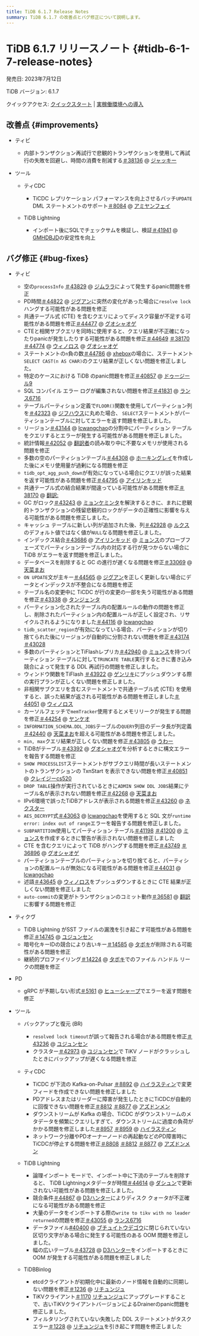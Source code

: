 ```yaml
---
title: TiDB 6.1.7 Release Notes
summary: TiDB 6.1.7 の改善点とバグ修正について説明します。
---
```


# TiDB 6.1.7 リリースノート {#tidb-6-1-7-release-notes}

発売日: 2023年7月12日

TiDB バージョン: 6.1.7

クイックアクセス: [クイックスタート](https://docs.pingcap.com/tidb/v6.1/quick-start-with-tidb) | [実稼働環境への導入](https://docs.pingcap.com/tidb/v6.1/production-deployment-using-tiup)

## 改善点 {#improvements}

-   ティビ

    -   内部トランザクション再試行で悲観的トランザクションを使用して再試行の失敗を回避し、時間の消費を削減する[＃38136](https://github.com/pingcap/tidb/issues/38136) @ [ジャッキー](https://github.com/jackysp)

-   ツール

    -   ティCDC

        -   TiCDC レプリケーション パフォーマンスを向上させるバッチ`UPDATE` DML ステートメントのサポート[＃8084](https://github.com/pingcap/tiflow/issues/8084) @ [アミヤンフェイ](https://github.com/amyangfei)

    -   TiDB Lightning

        -   インポート後にSQLでチェックサムを検証し、検証[＃41941](https://github.com/pingcap/tidb/issues/41941) @ [GMHDBJD](https://github.com/GMHDBJD)の安定性を向上

## バグ修正 {#bug-fixes}

-   ティビ

    -   空の`processInfo` [＃43829](https://github.com/pingcap/tidb/issues/43829) @ [ジムララ](https://github.com/zimulala)によって発生するpanic問題を修正
    -   PD時間[＃44822](https://github.com/pingcap/tidb/issues/44822) @ [ジグアン](https://github.com/zyguan)に突然の変化があった場合に`resolve lock`ハングする可能性がある問題を修正
    -   共通テーブル式 (CTE) を含むクエリによってディスク容量が不足する可能性がある問題を修正[＃44477](https://github.com/pingcap/tidb/issues/44477) @ [グオシャオゲ](https://github.com/guo-shaoge)
    -   CTEと相関サブクエリを同時に使用すると、クエリ結果が不正確になったりpanicが発生したりする可能性がある問題を修正[＃44649](https://github.com/pingcap/tidb/issues/44649) [＃38170](https://github.com/pingcap/tidb/issues/38170) [＃44774](https://github.com/pingcap/tidb/issues/44774) @ [ウィノロス](https://github.com/winoros) @ [グオシャオゲ](https://github.com/guo-shaoge)
    -   ステートメントの`n`負の数[＃44786](https://github.com/pingcap/tidb/issues/44786) @ [xhebox](https://github.com/xhebox)の場合に、ステートメント`SELECT CAST(n AS CHAR)`のクエリ結果が正しくない問題を修正しました。
    -   特定のケースにおける TiDB のpanic問題を修正[＃40857](https://github.com/pingcap/tidb/issues/40857) @ [ドゥージール9](https://github.com/Dousir9)
    -   SQL コンパイル エラー ログが編集されない問題を修正[＃41831](https://github.com/pingcap/tidb/issues/41831) @ [ランス6716](https://github.com/lance6716)
    -   テーブルパーティション定義で`FLOOR()`関数を使用してパーティション列を[＃42323](https://github.com/pingcap/tidb/issues/42323) @ [ジフハウス](https://github.com/jiyfhust)に丸めた場合、 `SELECT`ステートメントがパーティションテーブルに対してエラーを返す問題を修正しました。
    -   リージョン[＃43144](https://github.com/pingcap/tidb/issues/43144) @ [lcwangchao](https://github.com/lcwangchao)の分割中にパーティション テーブルをクエリするとエラーが発生する可能性がある問題を修正しました。
    -   統計情報[＃42052](https://github.com/pingcap/tidb/issues/42052) @ [翻訳者](https://github.com/xuyifangreeneyes)の読み取り中に不要なメモリが使用される問題を修正
    -   多数の空のパーティションテーブル[＃44308](https://github.com/pingcap/tidb/issues/44308) @ [ホーキングレイ](https://github.com/hawkingrei)を作成した後にメモリ使用量が過剰になる問題を修正
    -   `tidb_opt_agg_push_down`が有効になっている場合にクエリが誤った結果を返す可能性がある問題を修正[＃44795](https://github.com/pingcap/tidb/issues/44795) @ [アイリンキッド](https://github.com/AilinKid)
    -   共通テーブル式の結合結果が間違っている可能性がある問題を修正[＃38170](https://github.com/pingcap/tidb/issues/38170) @ [翻訳:](https://github.com/wjhuang2016)
    -   GC がロック[＃43243](https://github.com/pingcap/tidb/issues/43243) @ [ミョンケミンタ](https://github.com/MyonKeminta)を解決するときに、まれに悲観的トランザクションの残留悲観的ロックがデータの正確性に影響を与える可能性がある問題を修正しました。
    -   キャッシュ テーブルに新しい列が追加された後、列[＃42928](https://github.com/pingcap/tidb/issues/42928) @ [ルクス](https://github.com/lqs)のデフォルト値ではなく値が`NULL`なる問題を修正しました。
    -   インデックス結合[＃43686](https://github.com/pingcap/tidb/issues/43686) @ [アイリンキッド](https://github.com/AilinKid) @ [ミョンス](https://github.com/mjonss)のプローブフェーズでパーティションテーブル内の対応する行が見つからない場合に TiDB がエラーを返す問題を修正しました。
    -   データベースを削除すると GC の進行が遅くなる問題を修正[＃33069](https://github.com/pingcap/tidb/issues/33069) @ [天菜まお](https://github.com/tiancaiamao)
    -   `ON UPDATE`文が主キー[＃44565](https://github.com/pingcap/tidb/issues/44565) @ [ジグアン](https://github.com/zyguan)を正しく更新しない場合にデータとインデックスが不整合になる問題を修正
    -   テーブル名の変更中に TiCDC が行の変更の一部を失う可能性がある問題を修正[＃43338](https://github.com/pingcap/tidb/issues/43338) @ [タンジェンタ](https://github.com/tangenta)
    -   パーティション化されたテーブル内の配置ルールの動作の問題を修正し、削除されたパーティション内の配置ルールが正しく設定され、リサイクルされるようになりました[＃44116](https://github.com/pingcap/tidb/issues/44116) @ [lcwangchao](https://github.com/lcwangchao)
    -   `tidb_scatter_region`が有効になっている場合、パーティションが切り捨てられた後にリージョンが自動的に分割されない問題を修正[＃43174](https://github.com/pingcap/tidb/issues/43174) [＃43028](https://github.com/pingcap/tidb/issues/43028)
    -   多数のパーティションとTiFlashレプリカ[＃42940](https://github.com/pingcap/tidb/issues/42940) @ [ミョンス](https://github.com/mjonss)を持つパーティション テーブルに対して`TRUNCATE TABLE`実行するときに書き込み競合によって発生する DDL 再試行の問題を修正しました。
    -   ウィンドウ関数をTiFlash [＃43922](https://github.com/pingcap/tidb/issues/43922) @ [ゲンリキ](https://github.com/gengliqi)にプッシュダウンする際の実行プランが正しくない問題を修正しました。
    -   非相関サブクエリを含むステートメントで共通テーブル式 (CTE) を使用すると、誤った結果が返される可能性がある問題を修正しました[＃44051](https://github.com/pingcap/tidb/issues/44051) @ [ウィノロス](https://github.com/winoros)
    -   カーソルフェッチで`memTracker`使用するとメモリリークが発生する問題を修正[＃44254](https://github.com/pingcap/tidb/issues/44254) @ [ヤンケオ](https://github.com/YangKeao)
    -   `INFORMATION_SCHEMA.DDL_JOBS`テーブルの`QUERY`列目のデータ長が列定義[＃42440](https://github.com/pingcap/tidb/issues/42440) @ [天菜まお](https://github.com/tiancaiamao)を超える可能性がある問題を修正しました。
    -   `min, max`クエリ結果が正しくない問題を修正[＃43805](https://github.com/pingcap/tidb/issues/43805) @ [うわー](https://github.com/wshwsh12)
    -   TiDBがテーブル[＃43392](https://github.com/pingcap/tidb/issues/43392) @ [グオシャオゲ](https://github.com/guo-shaoge)を分析するときに構文エラーを報告する問題を修正
    -   `SHOW PROCESSLIST`ステートメントがサブクエリ時間が長いステートメントのトランザクションの TxnStart を表示できない問題を修正[＃40851](https://github.com/pingcap/tidb/issues/40851) @ [クレイジーcs520](https://github.com/crazycs520)
    -   `DROP TABLE`操作が実行されているときに`ADMIN SHOW DDL JOBS`結果にテーブル名が表示されない問題を修正[＃42268](https://github.com/pingcap/tidb/issues/42268) @ [天菜まお](https://github.com/tiancaiamao)
    -   IPv6環境で誤ったTiDBアドレスが表示される問題を修正[＃43260](https://github.com/pingcap/tidb/issues/43260) @ [ネクスター](https://github.com/nexustar)
    -   `AES_DECRYPT`式[＃43063](https://github.com/pingcap/tidb/issues/43063) @ [lcwangchao](https://github.com/lcwangchao)を使用すると SQL 文が`runtime error: index out of range`エラーを報告する問題を修正しました。
    -   `SUBPARTITION`使用してパーティション テーブル[＃41198](https://github.com/pingcap/tidb/issues/41198) [＃41200](https://github.com/pingcap/tidb/issues/41200) @ [ミョンス](https://github.com/mjonss)を作成するときに警告が表示されない問題を修正しました
    -   CTE を含むクエリによって TiDB がハングする問題を修正[＃43749](https://github.com/pingcap/tidb/issues/43749) [＃36896](https://github.com/pingcap/tidb/issues/36896) @ [グオシャオゲ](https://github.com/guo-shaoge)
    -   パーティションテーブルのパーティションを切り捨てると、パーティションの配置ルールが無効になる可能性がある問題を修正[＃44031](https://github.com/pingcap/tidb/issues/44031) @ [lcwangchao](https://github.com/lcwangchao)
    -   述語[＃43645](https://github.com/pingcap/tidb/issues/43645) @ [ウィノロス](https://github.com/winoros)をプッシュダウンするときに CTE 結果が正しくない問題を修正しました
    -   `auto-commit`の変更がトランザクションのコミット動作[＃36581](https://github.com/pingcap/tidb/issues/36581) @ [翻訳](https://github.com/cfzjywxk)に影響する問題を修正

-   ティクヴ

    -   TiDB Lightning がSST ファイルの漏洩を引き起こす可能性がある問題を修正[＃14745](https://github.com/tikv/tikv/issues/14745) @ [ユジュンセン](https://github.com/YuJuncen)
    -   暗号化キーIDの競合により古いキー[＃14585](https://github.com/tikv/tikv/issues/14585) @ [タボキ](https://github.com/tabokie)が削除される可能性がある問題を修正
    -   継続的プロファイリング[＃14224](https://github.com/tikv/tikv/issues/14224) @ [タボキ](https://github.com/tabokie)でのファイル ハンドル リークの問題を修正

-   PD

    -   gRPC が予期しない形式[＃5161](https://github.com/tikv/pd/issues/5161) @ [ヒューシャープ](https://github.com/HuSharp)でエラーを返す問題を修正

-   ツール

    -   バックアップと復元 (BR)

        -   `resolved lock timeout`が誤って報告される場合がある問題を修正[＃43236](https://github.com/pingcap/tidb/issues/43236) @ [ユジュンセン](https://github.com/YuJuncen)
        -   クラスター[＃42973](https://github.com/pingcap/tidb/issues/42973) @ [ユジュンセン](https://github.com/YuJuncen)で TiKV ノードがクラッシュしたときにバックアップが遅くなる問題を修正

    -   ティCDC

        -   TiCDC が下流の Kafka-on-Pulsar [＃8892](https://github.com/pingcap/tiflow/issues/8892) @ [ハイラスティン](https://github.com/Rustin170506)で変更フィードを作成できない問題を修正しました
        -   PDアドレスまたはリーダーに障害が発生したときにTiCDCが自動的に回復できない問題を修正[＃8812](https://github.com/pingcap/tiflow/issues/8812) [＃8877](https://github.com/pingcap/tiflow/issues/8877) @ [アズドンメン](https://github.com/asddongmen)
        -   ダウンストリームが Kafka の場合、TiCDC がダウンストリームのメタデータを頻繁にクエリしすぎて、ダウンストリームに過度の負荷がかかる問題を修正しました[＃8957](https://github.com/pingcap/tiflow/issues/8957) [＃8959](https://github.com/pingcap/tiflow/issues/8959) @ [ハイラスティン](https://github.com/Rustin170506)
        -   ネットワーク分離やPDオーナーノードの再起動などのPD障害時にTiCDCが停止する問題を修正[＃8808](https://github.com/pingcap/tiflow/issues/8808) [＃8812](https://github.com/pingcap/tiflow/issues/8812) [＃8877](https://github.com/pingcap/tiflow/issues/8877) @ [アズドンメン](https://github.com/asddongmen)

    -   TiDB Lightning

        -   論理インポート モードで、インポート中に下流のテーブルを削除すると、 TiDB Lightningメタデータが時間[＃44614](https://github.com/pingcap/tidb/issues/44614) @ [ダシュン](https://github.com/dsdashun)で更新されない可能性がある問題を修正しました。
        -   競合条件[＃44867](https://github.com/pingcap/tidb/issues/44867) @ [D3ハンター](https://github.com/D3Hunter)によりディスク クォータが不正確になる可能性がある問題を修正
        -   大量のデータをインポートする際の`write to tikv with no leader returned`の問題を修正[＃43055](https://github.com/pingcap/tidb/issues/43055) @ [ランス6716](https://github.com/lance6716)
        -   データファイル[#40400](https://github.com/pingcap/tidb/issues/40400) @ [ブチュイトウデゴウ](https://github.com/buchuitoudegou)に閉じられていない区切り文字がある場合に発生する可能性のある OOM 問題を修正しました。
        -   幅の広いテーブル[＃43728](https://github.com/pingcap/tidb/issues/43728) @ [D3ハンター](https://github.com/D3Hunter)をインポートするときに OOM が発生する可能性がある問題を修正しました

    -   TiDBBinlog

        -   etcdクライアントが初期化中に最新のノード情報を自動的に同期しない問題を修正[＃1236](https://github.com/pingcap/tidb-binlog/issues/1236) @ [リチュンジュ](https://github.com/lichunzhu)
        -   TiKVクライアント[＃1170](https://github.com/pingcap/tidb-binlog/issues/1170) [リチュンジュ](https://github.com/lichunzhu)にアップグレードすることで、古いTiKVクライアントバージョンによるDrainerのpanic問題を修正しました。
        -   フィルタリングされていない失敗した DDL ステートメントがタスク エラー[＃1228](https://github.com/pingcap/tidb-binlog/issues/1228) @ [リチュンジュ](https://github.com/lichunzhu)を引き起こす問題を修正しました
